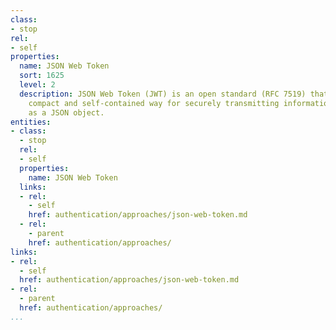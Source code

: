 ```yaml
---
class:
- stop
rel:
- self
properties:
  name: JSON Web Token
  sort: 1625
  level: 2
  description: JSON Web Token (JWT) is an open standard (RFC 7519) that defines a
    compact and self-contained way for securely transmitting information between parties
    as a JSON object.
entities:
- class:
  - stop
  rel:
  - self
  properties:
    name: JSON Web Token
  links:
  - rel:
    - self
    href: authentication/approaches/json-web-token.md
  - rel:
    - parent
    href: authentication/approaches/
links:
- rel:
  - self
  href: authentication/approaches/json-web-token.md
- rel:
  - parent
  href: authentication/approaches/
...
```

